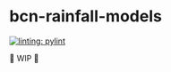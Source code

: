 # bcn-rainfall-models

[![linting: pylint](https://img.shields.io/badge/linting-pylint-yellowgreen)](https://github.com/pylint-dev/pylint)

🚧 WIP 🚧